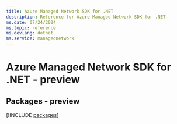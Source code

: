 ```yaml
---
title: Azure Managed Network SDK for .NET
description: Reference for Azure Managed Network SDK for .NET
ms.date: 07/24/2024
ms.topic: reference
ms.devlang: dotnet
ms.service: managednetwork
---
```

# Azure Managed Network SDK for .NET - preview
## Packages - preview
[!INCLUDE [packages](managed-network-index.md)]